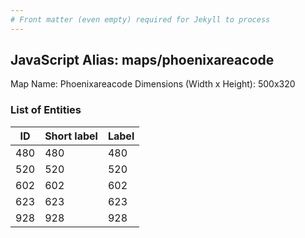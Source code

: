 ```yaml
---
# Front matter (even empty) required for Jekyll to process
---
```


## JavaScript Alias: maps/phoenixareacode

Map Name: Phoenixareacode
Dimensions (Width x Height): 500x320





### List of Entities

ID | Short label | Label
---|---|---|
480|480|480
520|520|520
602|602|602
623|623|623
928|928|928

